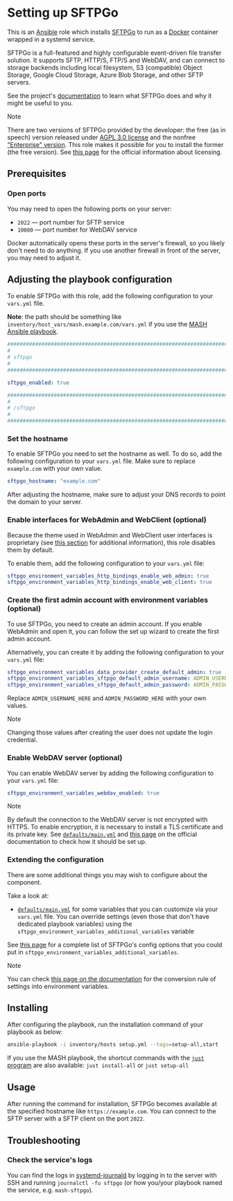 <!--
SPDX-FileCopyrightText: 2020 - 2024 MDAD project contributors
SPDX-FileCopyrightText: 2020 - 2024 Slavi Pantaleev
SPDX-FileCopyrightText: 2020 Aaron Raimist
SPDX-FileCopyrightText: 2020 Chris van Dijk
SPDX-FileCopyrightText: 2020 Dominik Zajac
SPDX-FileCopyrightText: 2020 Mickaël Cornière
SPDX-FileCopyrightText: 2022 François Darveau
SPDX-FileCopyrightText: 2022 Julian Foad
SPDX-FileCopyrightText: 2022 Warren Bailey
SPDX-FileCopyrightText: 2023 Antonis Christofides
SPDX-FileCopyrightText: 2023 Felix Stupp
SPDX-FileCopyrightText: 2023 Pierre 'McFly' Marty
SPDX-FileCopyrightText: 2024 - 2025 Suguru Hirahara
SPDX-FileCopyrightText: 2025 Nicola Murino

SPDX-License-Identifier: AGPL-3.0-or-later
-->

# Setting up SFTPGo

This is an [Ansible](https://www.ansible.com/) role which installs [SFTPGo](https://github.com/drakkan/sftpgo/) to run as a [Docker](https://www.docker.com/) container wrapped in a systemd service.

SFTPGo is a full-featured and highly configurable event-driven file transfer solution. It supports SFTP, HTTP/S, FTP/S and WebDAV, and can connect to storage backends including local filesystem, S3 (compatible) Object Storage, Google Cloud Storage, Azure Blob Storage, and other SFTP servers.

See the project's [documentation](https://docs.sftpgo.com/latest/) to learn what SFTPGo does and why it might be useful to you.

>[!NOTE]
> There are two versions of SFTPGo provided by the developer: the free (as in speech) version released under [AGPL 3.0 license](https://github.com/drakkan/sftpgo/blob/main/LICENSE) and the nonfree ["Enterprise" version](https://docs.sftpgo.com/enterprise/#enterprise-edition). This role makes it possible for you to install the former (the free version). See [this page](https://sftpgo.com/compliance.html) for the official information about licensing.

## Prerequisites

### Open ports

You may need to open the following ports on your server:

- `2022` — port number for SFTP service
- `10080` — port number for WebDAV service

Docker automatically opens these ports in the server's firewall, so you likely don't need to do anything. If you use another firewall in front of the server, you may need to adjust it.

## Adjusting the playbook configuration

To enable SFTPGo with this role, add the following configuration to your `vars.yml` file.

**Note**: the path should be something like `inventory/host_vars/mash.example.com/vars.yml` if you use the [MASH Ansible playbook](https://github.com/mother-of-all-self-hosting/mash-playbook).

```yaml
########################################################################
#                                                                      #
# sftpgo                                                               #
#                                                                      #
########################################################################

sftpgo_enabled: true

########################################################################
#                                                                      #
# /sftpgo                                                              #
#                                                                      #
########################################################################
```

### Set the hostname

To enable SFTPGo you need to set the hostname as well. To do so, add the following configuration to your `vars.yml` file. Make sure to replace `example.com` with your own value.

```yaml
sftpgo_hostname: "example.com"
```

After adjusting the hostname, make sure to adjust your DNS records to point the domain to your server.

### Enable interfaces for WebAdmin and WebClient (optional)

Because the theme used in WebAdmin and WebClient user interfaces is proprietary (see [this section](https://docs.sftpgo.com/latest/#licensing) for additional information), this role disables them by default.

To enable them, add the following configuration to your `vars.yml` file:

```yaml
sftpgo_environment_variables_http_bindings_enable_web_admin: true
sftpgo_environment_variables_http_bindings_enable_web_client: true
```

### Create the first admin account with environment variables (optional)

To use SFTPGo, you need to create an admin account. If you enable WebAdmin and open it, you can follow the set up wizard to create the first admin account.

Alternatively, you can create it by adding the following configuration to your `vars.yml` file:

```yaml
sftpgo_environment_variables_data_provider_create_default_admin: true
sftpgo_environment_variables_sftpgo_default_admin_username: ADMIN_USERNAME_HERE
sftpgo_environment_variables_sftpgo_default_admin_password: ADMIN_PASSWORD_HERE
```

Replace `ADMIN_USERNAME_HERE` and `ADMIN_PASSWORD_HERE` with your own values.

>[!NOTE]
> Changing those values after creating the user does not update the login credential.

### Enable WebDAV server (optional)

You can enable WebDAV server by adding the following configuration to your `vars.yml` file:

```yaml
sftpgo_environment_variables_webdav_enabled: true
```

>[!NOTE]
> By default the connection to the WebDAV server is not encrypted with HTTPS. To enable encryption, it is necessary to install a TLS certificate and its private key. See [`defaults/main.yml`](../defaults/main.yml) and [this page](https://docs.sftpgo.com/latest/config-file/#webdav-server) on the official documentation to check how it should be set up.

<!-- TODO: Have Traefik (ansible-role-traefik) manage the TLS certificate and the private key. -->

### Extending the configuration

There are some additional things you may wish to configure about the component.

Take a look at:

- [`defaults/main.yml`](../defaults/main.yml) for some variables that you can customize via your `vars.yml` file. You can override settings (even those that don't have dedicated playbook variables) using the `sftpgo_environment_variables_additional_variables` variable

See [this page](https://docs.sftpgo.com/latest/config-file/) for a complete list of SFTPGo's config options that you could put in `sftpgo_environment_variables_additional_variables`.

>[!NOTE]
> You can check [this page on the documentation](https://docs.sftpgo.com/latest/env-vars/) for the conversion rule of settings into environment variables.

## Installing

After configuring the playbook, run the installation command of your playbook as below:

```sh
ansible-playbook -i inventory/hosts setup.yml --tags=setup-all,start
```

If you use the MASH playbook, the shortcut commands with the [`just` program](https://github.com/mother-of-all-self-hosting/mash-playbook/blob/main/docs/just.md) are also available: `just install-all` or `just setup-all`

## Usage

After running the command for installation, SFTPGo becomes available at the specified hostname like `https://example.com`. You can connect to the SFTP server with a SFTP client on the port `2022`.

## Troubleshooting

### Check the service's logs

You can find the logs in [systemd-journald](https://www.freedesktop.org/software/systemd/man/systemd-journald.service.html) by logging in to the server with SSH and running `journalctl -fu sftpgo` (or how you/your playbook named the service, e.g. `mash-sftpgo`).
